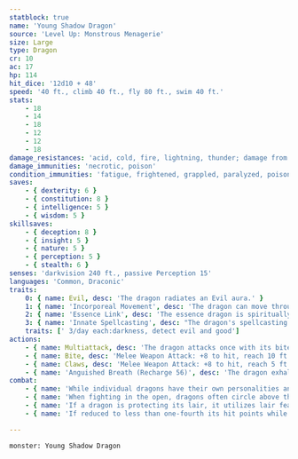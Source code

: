 ```yaml
---
statblock: true
name: 'Young Shadow Dragon'
source: 'Level Up: Monstrous Menagerie'
size: Large
type: Dragon
cr: 10
ac: 17
hp: 114
hit_dice: '12d10 + 48'
speed: '40 ft., climb 40 ft., fly 80 ft., swim 40 ft.'
stats:
    - 18
    - 14
    - 18
    - 12
    - 12
    - 18
damage_resistances: 'acid, cold, fire, lightning, thunder; damage from nonmagical weapons'
damage_immunities: 'necrotic, poison'
condition_immunities: 'fatigue, frightened, grappled, paralyzed, poisoned, prone, restrained'
saves:
    - { dexterity: 6 }
    - { constitution: 8 }
    - { intelligence: 5 }
    - { wisdom: 5 }
skillsaves:
    - { deception: 8 }
    - { insight: 5 }
    - { nature: 5 }
    - { perception: 5 }
    - { stealth: 6 }
senses: 'darkvision 240 ft., passive Perception 15'
languages: 'Common, Draconic'
traits:
    0: { name: Evil, desc: 'The dragon radiates an Evil aura.' }
    1: { name: 'Incorporeal Movement', desc: 'The dragon can move through other creatures and objects. It takes 11 (2d10) force damage if it ends its turn inside an object.' }
    2: { name: 'Essence Link', desc: 'The essence dragon is spiritually linked to a specific area or landmark. The dragon gains no benefit from a long rest when more than 1 mile away from its linked area. If the dragon dies, the area it is linked to loses its vital essence until it forms a new essence dragon, which can take centuries. When a creature first enters an area that has lost its vital essence in this way, they gain a level of fatigue and a level of strife. This fatigue and strife can be removed only by completing a long rest outside the area.' }
    3: { name: 'Innate Spellcasting', desc: "The dragon's spellcasting ability is Charisma (save DC 16). It can innately cast the following spells, requiring no material components." }
    traits: [' 3/day each:darkness, detect evil and good']
actions:
    - { name: Multiattack, desc: 'The dragon attacks once with its bite and twice with its claws.' }
    - { name: Bite, desc: 'Melee Weapon Attack: +8 to hit, reach 10 ft., one target. Hit: 20 (3d10 + 4) piercing damage plus 4 (1d8) necrotic damage.' }
    - { name: Claws, desc: 'Melee Weapon Attack: +8 to hit, reach 5 ft., one target. Hit: 17 (3d8 + 4) slashing damage.' }
    - { name: 'Anguished Breath (Recharge 56)', desc: 'The dragon exhales a shadowy maelstrom of anguish in a 30-foot cone. Each creature in that area makes a DC 16 Wisdom saving throw, taking 40 (9d8) necrotic damage on a failed save or half damage on a success.' }
combat:
    - { name: 'While individual dragons have their own personalities and tactics, most rely heavily on their breath weapons', desc: 'They use them whenever they can, preferably from maximum distance and while flying above their enemies.' }
    - { name: 'When fighting in the open, dragons often circle above their enemies as they wait for their breath weapons to recharge', desc: "They only close to melee if their enemies deal significant damage with ranged attacks, or if they can savage an enemy cut off from its allies. Once bloodied, dragons become more aggressive, attacking with bite and claws when their breath weapons aren't available." }
    - { name: 'If a dragon is protecting its lair, it utilizes lair features, traps, allies, and architecture such as escape tunnels to keep up a hit-and-run fight, reappearing only when it has a fully-recharged breath weapon', desc: 'If the dragon is forced into melee combat, it uses its bite and claws against a single foe. If it has legendary actions like Roar and Wing Attack, it uses them to disperse its other enemies.' }
    - { name: 'If reduced to less than one-fourth its hit points while fighting in the open, a dragon flies away', desc: 'However, it fights to the death to defend its lair, unless it can regain the upper hand through tricks or bargains.' }

---
```

```statblock
monster: Young Shadow Dragon
```
